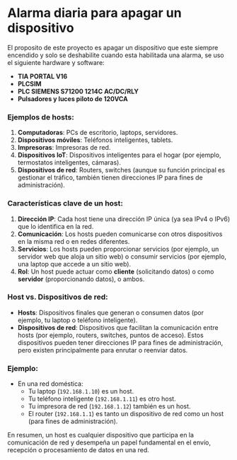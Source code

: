 # Alarma diaria para apagar un dispositivo

El proposito de este proyecto es apagar un dispositivo que este siempre encendido y solo se deshabilite cuando esta habilitada una alarma, se uso el siguiente hardware y software:

- **TIA PORTAL V16**
- **PLCSIM** 
- **PLC SIEMENS S71200 1214C AC/DC/RLY**
- **Pulsadores y luces piloto de 120VCA**















### Ejemplos de hosts:
1. **Computadoras**: PCs de escritorio, laptops, servidores.
2. **Dispositivos móviles**: Teléfonos inteligentes, tablets.
3. **Impresoras**: Impresoras de red.
4. **Dispositivos IoT**: Dispositivos inteligentes para el hogar (por ejemplo, termostatos inteligentes, cámaras).
5. **Dispositivos de red**: Routers, switches (aunque su función principal es gestionar el tráfico, también tienen direcciones IP para fines de administración).

### Características clave de un host:
1. **Dirección IP**: Cada host tiene una dirección IP única (ya sea IPv4 o IPv6) que lo identifica en la red.
2. **Comunicación**: Los hosts pueden comunicarse con otros dispositivos en la misma red o en redes diferentes.
3. **Servicios**: Los hosts pueden proporcionar servicios (por ejemplo, un servidor web que aloja un sitio web) o consumir servicios (por ejemplo, una laptop que accede a un sitio web).
4. **Rol**: Un host puede actuar como **cliente** (solicitando datos) o como **servidor** (proporcionando datos), o ambos.

### Host vs. Dispositivos de red:
- **Hosts**: Dispositivos finales que generan o consumen datos (por ejemplo, tu laptop o teléfono inteligente).
- **Dispositivos de red**: Dispositivos que facilitan la comunicación entre hosts (por ejemplo, routers, switches, puntos de acceso). Estos dispositivos pueden tener direcciones IP para fines de administración, pero existen principalmente para enrutar o reenviar datos.

### Ejemplo:
- En una red doméstica:
  - Tu laptop (`192.168.1.10`) es un host.
  - Tu teléfono inteligente (`192.168.1.11`) es otro host.
  - Tu impresora de red (`192.168.1.12`) también es un host.
  - El router (`192.168.1.1`) es tanto un dispositivo de red como un host (para fines de administración).

En resumen, un host es cualquier dispositivo que participa en la comunicación de red y desempeña un papel fundamental en el envío, recepción o procesamiento de datos en una red.
